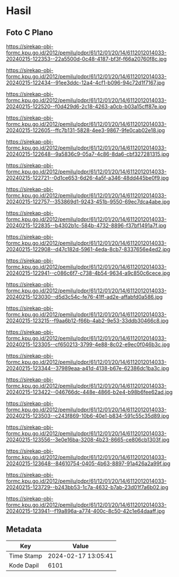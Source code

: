 # Hasil

## Foto C Plano

https://sirekap-obj-formc.kpu.go.id/2012/pemilu/pdpr/61/12/01/20/14/6112012014033-20240215-122353--22a5500d-0c48-4187-bf3f-f66a20760f8c.jpg

https://sirekap-obj-formc.kpu.go.id/2012/pemilu/pdpr/61/12/01/20/14/6112012014033-20240215-122434--91ee3ddc-12a4-4cf1-b096-94c72d1f7167.jpg

https://sirekap-obj-formc.kpu.go.id/2012/pemilu/pdpr/61/12/01/20/14/6112012014033-20240215-122520--f0d429d6-2c18-4263-a0cb-b03a15cff87e.jpg

https://sirekap-obj-formc.kpu.go.id/2012/pemilu/pdpr/61/12/01/20/14/6112012014033-20240215-122605--ffc7b131-5828-4ee3-9867-9fe0cab02e18.jpg

https://sirekap-obj-formc.kpu.go.id/2012/pemilu/pdpr/61/12/01/20/14/6112012014033-20240215-122648--9a5836c9-05a7-4c86-8da6-cbf327281315.jpg

https://sirekap-obj-formc.kpu.go.id/2012/pemilu/pdpr/61/12/01/20/14/6112012014033-20240215-122721--0d1ce653-6d26-4a5f-a346-48dd445be0f9.jpg

https://sirekap-obj-formc.kpu.go.id/2012/pemilu/pdpr/61/12/01/20/14/6112012014033-20240215-122757--353869d1-9243-451b-9550-69ec7dca4abe.jpg

https://sirekap-obj-formc.kpu.go.id/2012/pemilu/pdpr/61/12/01/20/14/6112012014033-20240215-122835--b4302b1c-584b-4732-8896-f37bf1491a7f.jpg

https://sirekap-obj-formc.kpu.go.id/2012/pemilu/pdpr/61/12/01/20/14/6112012014033-20240215-122908--d47c182d-5961-4eda-8cb7-8337656e4ed2.jpg

https://sirekap-obj-formc.kpu.go.id/2012/pemilu/pdpr/61/12/01/20/14/6112012014033-20240215-122941--c086c6f7-c738-4b54-9634-a9c850c6cece.jpg

https://sirekap-obj-formc.kpu.go.id/2012/pemilu/pdpr/61/12/01/20/14/6112012014033-20240215-123030--d5d3c54c-fe76-41ff-ad2e-affabfd0a586.jpg

https://sirekap-obj-formc.kpu.go.id/2012/pemilu/pdpr/61/12/01/20/14/6112012014033-20240215-123215--f9aa6b12-f66b-4ab2-9e53-33ddb30466c8.jpg

https://sirekap-obj-formc.kpu.go.id/2012/pemilu/pdpr/61/12/01/20/14/6112012014033-20240215-123305--cf650213-3799-4e88-8c02-e9ec0f046b3c.jpg

https://sirekap-obj-formc.kpu.go.id/2012/pemilu/pdpr/61/12/01/20/14/6112012014033-20240215-123344--37989eaa-a41d-4138-b67e-62386dc1ba3c.jpg

https://sirekap-obj-formc.kpu.go.id/2012/pemilu/pdpr/61/12/01/20/14/6112012014033-20240215-123422--046766dc-448e-4866-b2e4-b98b6fee62ad.jpg

https://sirekap-obj-formc.kpu.go.id/2012/pemilu/pdpr/61/12/01/20/14/6112012014033-20240215-123503--c243f869-10b6-40e1-b834-591c55c35d89.jpg

https://sirekap-obj-formc.kpu.go.id/2012/pemilu/pdpr/61/12/01/20/14/6112012014033-20240215-123556--3e0e16ba-3208-4b23-8665-ce806cb1303f.jpg

https://sirekap-obj-formc.kpu.go.id/2012/pemilu/pdpr/61/12/01/20/14/6112012014033-20240215-123648--84610754-0405-4b63-8897-91a426a2a99f.jpg

https://sirekap-obj-formc.kpu.go.id/2012/pemilu/pdpr/61/12/01/20/14/6112012014033-20240215-123729--b243bb53-1c7a-4632-b7ab-23d01f7a6b02.jpg

https://sirekap-obj-formc.kpu.go.id/2012/pemilu/pdpr/61/12/01/20/14/6112012014033-20240215-123941--f19a896a-a774-400c-8c50-42c1e64daaff.jpg


## Metadata

| Key        | Value               |
| ---------- | ------------------- |
| Time Stamp | 2024-02-17 13:05:41 |
| Kode Dapil | 6101                |



